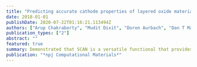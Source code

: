 ```yaml
---
title: "Predicting accurate cathode properties of layered oxide materials using the SCAN meta-GGA density functional"
date: 2018-01-01
publishDate: 2020-07-22T01:16:21.113494Z
authors: ["Arup Chakraborty", "Mudit Dixit", "Doron Aurbach", "Dan T Major"]
publication_types: ["2"]
abstract: ""
featured: true
summary: Demonstrated that SCAN is a versatile functional that provides good all-round performance for all relevant electrochemical properties of prototype layered cathode materials.
publication: "*npj Computational Materials*"
---
```


